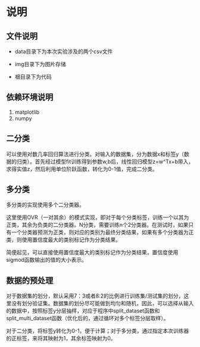 # 说明           

## 文件说明                                                                     

- data目录下为本次实验涉及的两个csv文件

- img目录下为图片存储

- 根目录下为代码

## 依赖环境说明

1. matplotlib
2. numpy


## 二分类

可以使用对数几率回归算法进行分类。对输入的数据集，分为数据x和标签y（数据的归类）。首先经过模型fit训练得到参数w,b后，线性回归模型z=w^Tx+b带入，求得实值z，然后利用单位阶跃函数，转化为0-1值，完成二分类。


## 多分类                                           

多分类的实现使用多个二分类器。

这里使用OVR（一对其余）的模式实现，即对于每个分类标签，训练一个以其为正类，其余为负类的二分类器。N分类，需要训练n个2分类器。在测试时，如果只有一个分类器预测为正类，则对应的类别为最终分类结果，如果有多个分类器为正类，则使用置信度最大的类别标记作为分类结果。

简便起见，可以直接使用置信度最大的类别标记作为分类结果，置信度使用sigmod函数输出的值的大小表示。

 

## 数据的预处理

对于数据集的划分，默认采用7：3或者8:2的比例进行训练集/测试集的划分，这里没有划分验证集。数据集的划分尽可能做到均匀和随机，因此，可以选择从输入的数据中，按照标签y分层抽样，对应于程序中split_dataset函数和split_multi_dataset函数（优化后的，通过循环对多个标签分层取样）。



对于二分类，将标签y转化为0-1，便于计算；对于多分类，通过指定本次训练器的正标签，来将其映射为1，其余标签映射为0。


